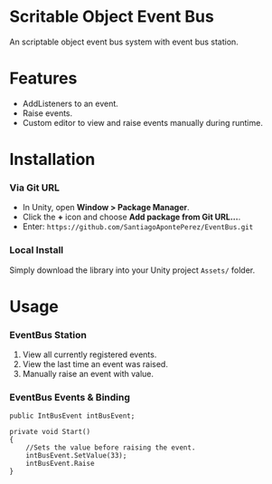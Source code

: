 # Scritable Object Event Bus

An scriptable object event bus system with event bus station.

# Features
- AddListeners to an event.
- Raise events.
- Custom editor to view and raise events manually during runtime.

# Installation

### Via Git URL

   - In Unity, open **Window > Package Manager**.
   - Click the **+** icon and choose **Add package from Git URL...**.
   - Enter: `https://github.com/SantiagoApontePerez/EventBus.git`

### Local Install

Simply download the library into your Unity project `Assets/` folder.

# Usage

### EventBus Station

1. View all currently registered events.
2. View the last time an event was raised.
3. Manually raise an event with value.

### EventBus Events & Binding
```
public IntBusEvent intBusEvent;

private void Start()
{
	//Sets the value before raising the event.
	intBusEvent.SetValue(33);
	intBusEvent.Raise
}
```
